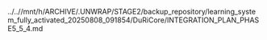 ../..//mnt/h/ARCHIVE/.UNWRAP/STAGE2/backup_repository/learning_system_fully_activated_20250808_091854/DuRiCore/INTEGRATION_PLAN_PHASE5_5_4.md
